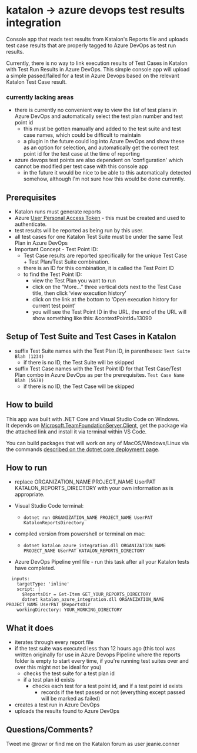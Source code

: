 # katalon -> azure devops test results integration
Console app that reads test results from Katalon's Reports file and uploads test case results that are properly tagged to Azure DevOps as test run results.

Currently, there is no way to link execution results of Test Cases in Katalon with Test Run Results in Azure DevOps.  This simple console app will upload a simple passed/failed for a test in Azure Devops based on the relevant Katalon Test Case result.

### currently lacking areas
- there is currently no convenient way to view the list of test plans in Azure DevOps and automatically select the test plan number and test point id
  - this must be gotten manually and added to the test suite and test case names, which could be difficult to maintain
  - a plugin in the future could log into Azure DevOps and show these as an option for selection, and automatically get the correct test point id for the test case at the time of reporting
- azure devops test points are also dependent on 'configuration' which cannot be modified per test case with this console app
  - in the future it would be nice to be able to this automatically detected somehow, although I'm not sure how this would be done currently.

## Prerequisites
- Katalon runs must generate reports
- Azure [User Personal Access Token](https://docs.microsoft.com/en-us/azure/devops/organizations/accounts/use-personal-access-tokens-to-authenticate?view=azure-devops&tabs=preview-page) - this must be created and used to authenticate.  
 - test results will be reported as being run by this user.
- all test cases for one Katalon Test Suite must be under the same Test Plan in Azure DevOps
- Important Concept - Test Point ID:
  - Test Case results are reported specifically for the unique Test Case + Test Plan/Test Suite combination. 
  - there is an ID for this combination, it is called the Test Point ID
  - to find the Test Point ID:
    - view the Test Plan you want to run
    - click on the “More…” three vertical dots next to the Test Case title, then click ‘view execution history’
    - click on the link at the bottom to ‘Open execution history for current test point’
    - you will see the Test Point ID in the URL, the end of the URL will show something like this: &contextPointId=13090

## Setup of Test Suite and Test Cases in Katalon
- suffix Test Suite names with the Test Plan ID, in parentheses:  `Test Suite Blah (1234)`
  - if there is no ID, the Test Suite will be skipped
- suffix Test Case names with the Test Point ID for that Test Case/Test Plan combo in Azure DevOps as per the prerequisites. `Test Case Name Blah (5678)`
  - if there is no ID, the Test Case will be skipped

## How to build
This app was built with .NET Core and Visual Studio Code on Windows.  
It depends on [Microsoft.TeamFoundationServer.Client](https://www.nuget.org/packages/Microsoft.TeamFoundationServer.Client/), get the package via the attached link and install it via terminal within VS Code.

You can build packages that will work on any of MacOS/Windows/Linux via the commands [described on the dotnet core deployment page](https://docs.microsoft.com/en-us/dotnet/core/deploying/).



## How to run
 - replace ORGANIZATION_NAME PROJECT_NAME UserPAT KATALON_REPORTS_DIRECTORY with your own information as is appropriate.
 
 - Visual Studio Code terminal:
   - `dotnet run ORGANIZATION_NAME PROJECT_NAME UserPAT KatalonReportsDirectory`
  
 - compiled version from powershell or terminal on mac:
   - `dotnet katalon_azure_integration.dll ORGANIZATION_NAME PROJECT_NAME UserPAT KATALON_REPORTS_DIRECTORY`
   
 - Azure DevOps Pipeline yml file - run this task after all your Katalon tests have completed.
  ```task: PowerShell@2
    inputs:
      targetType: 'inline'
      script: |
        $ReportsDir = Get-Item GET_YOUR_REPORTS_DIRECTORY
        dotnet katalon_azure_integration.dll ORGANIZATION_NAME PROJECT_NAME UserPAT $ReportsDir
      workingDirectory: YOUR_WORKING_DIRECTORY
  ```
      
## What it does
 - iterates through every report file
 - if the test suite was executed less than 12 hours ago (this tool was written originally for use in Azure Devops Pipeline where the reports folder is empty to start every time, if you're running test suites over and over this might not be ideal for you)
   - checks the test suite for a test plan id
   - if a test plan id exists
     - checks each test for a test point id, and if a test point id exists
       - records if the test passed or not (everything except passed will be marked as failed)
 - creates a test run in Azure DevOps
 - uploads the results found to Azure DevOps


## Questions/Comments?
Tweet me @rowr or find me on the Katalon forum as user jeanie.conner
